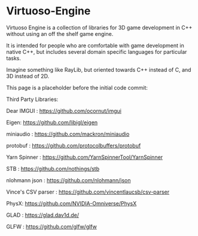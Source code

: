 # Virtuoso-Engine
Virtuoso Engine is a collection of libraries for 3D game development in C++ without using an off the shelf game engine.

It is intended for people who are comfortable with game development in native C++, but includes several domain specific languages for particular tasks.

Imagine something like RayLib, but oriented towards C++ instead of C, and 3D instead of 2D.

This page is a placeholder before the initial code commit:

Third Party Libraries:

Dear IMGUI : https://github.com/ocornut/imgui

Eigen: https://github.com/libigl/eigen

miniaudio : https://github.com/mackron/miniaudio

protobuf : https://github.com/protocolbuffers/protobuf

Yarn Spinner : https://github.com/YarnSpinnerTool/YarnSpinner

STB : https://github.com/nothings/stb

nlohmann json : https://github.com/nlohmann/json

Vince's CSV parser : https://github.com/vincentlaucsb/csv-parser

PhysX: https://github.com/NVIDIA-Omniverse/PhysX

GLAD : https://glad.dav1d.de/

GLFW : https://github.com/glfw/glfw
